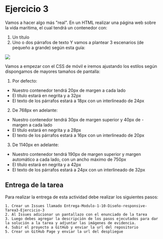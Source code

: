 # Ejercicio 3

Vamos a hacer algo más "real". En un HTML realizar una página web sobre la vida maritima, el cual tendrá un contenedor con: 

1. Un título 
2. Uno o dos párrafos de texto Y vamos a plantear 3 escenarios (de pequeño a grande) según esta guía:

![](https://storage.googleapis.com/academia-geek-general-bucket/modulo-1/modulo_1_img_45.png)

Vamos a empezar con el CSS de móvil e iremos ajustando los estilos según dispongamos de mayores tamaños de pantalla:

1. Por defecto:
- Nuestro contenedor tendrá 20px de margen a cada lado
- El título estará en negrita y a 32px
- El texto de los párrafos estará a 18px con un interlineado de 24px

2. De 768px en adelante:
- Nuestro contenedor tendrá 30px de margen superior y 40px de - margen a cada lado
- El título estará en negrita y a 28px
- El texto de los párrafos estará a 16px con un interlineado de 20px

3. De 1140px en adelante:
- Nuestro contenedor tendrá 190px de margen superior y margen automático a cada lado, con un ancho máximo de 750px
- El título estará en negrita y a 42px
- El texto de los párrafos estará a 24px con un interlineado de 32px

## Entrega de la tarea
Para realizar la entrega de esta actividad debe realizar los siguientes pasos:

    1. Crear un Issues llamado Entrega-Modulo-1-10-Diseño-responsive-Tarea3-Ejercicio-3
    2. Al Issues adicionar un pantallazo con el enunciado de la tarea
    3. Luego debes agregar la descripción de los pasos ejecutados para dar la solución a la tarea y adjuntar las imágenes de evidencia.
    4. Subir el proyecto a GitHub y enviar la url del repositorio
    5. Crear un GitHub Page y enviar la url del despliegue